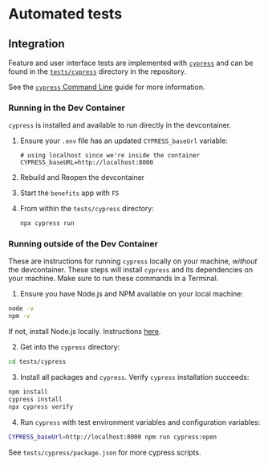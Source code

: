 # Automated tests

## Integration

Feature and user interface tests are implemented with [`cypress`](https://www.cypress.io/) and can be found in the
[`tests/cypress`](https://github.com/cal-itp/benefits/tree/dev/tests/cypress) directory in the repository.

See the [`cypress` Command Line](https://docs.cypress.io/guides/guides/command-line) guide for more information.

### Running in the Dev Container

`cypress` is installed and available to run directly in the devcontainer.

1. Ensure your `.env` file has an updated `CYPRESS_baseUrl` variable:

    ```env
    # using localhost since we're inside the container
    CYPRESS_baseURL=http://localhost:8000
    ```

2. Rebuild and Reopen the devcontainer
3. Start the `benefits` app with `F5`
4. From within the `tests/cypress` directory:

    ```bash
    npx cypress run
    ```

### Running outside of the Dev Container

These are instructions for running `cypress` locally on your machine, *without* the devcontainer. These steps
will install `cypress` and its dependencies on your  machine. Make sure to run these commands in a Terminal.

1. Ensure you have Node.js and NPM available on your local machine:

```bash
node -v
npm -v
```

If not, install Node.js locally. Instructions [here](https://nodejs.org/en/download/).

2. Get into the `cypress` directory:

```bash
cd tests/cypress
```

3. Install all packages and `cypress`. Verify `cypress` installation succeeds:

```bash
npm install
cypress install
npx cypress verify
```

4. Run `cypress` with test environment variables and configuration variables:

```bash
CYPRESS_baseUrl=http://localhost:8000 npm run cypress:open
```

See `tests/cypress/package.json` for more cypress scripts.

